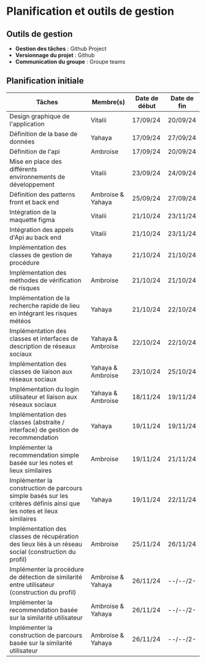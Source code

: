 # Planification et outils de gestion

## Outils de gestion

- **Gestion des tâches** : Github Project
- **Versionnage du projet** : Github
- **Communication du groupe** : Groupe teams

## Planification initiale

| Tâches                                                                                                                | Membre(s)         | Date de début | Date de fin |
|-----------------------------------------------------------------------------------------------------------------------|-------------------|---------------|-------------|
| Design graphique de l'application                                                                                     | Vitalii           | 17/09/24      | 20/09/24    |
| Définition de la base de données                                                                                      | Yahaya            | 17/09/24      | 27/09/24    |
| Définition de l'api                                                                                                   | Ambroise          | 17/09/24      | 20/09/24    |
| Mise en place des différents environnements de développement                                                          | Vitalii           | 23/09/24      | 24/09/24    |
| Définition des patterns front et back end                                                                             | Ambroise & Yahaya | 25/09/24      | 27/09/24    |
| Intégration de la maquette figma                                                                                      | Vitalii           | 21/10/24      | 23/11/24    |
| Intégration des appels d'Api au back end                                                                              | Vitalii           | 21/10/24      | 23/11/24    |
| Implémentation des classes de gestion de procédure                                                                    | Yahaya            | 21/10/24      | 21/10/24    |
| Implémentation des méthodes de vérification de risques                                                                | Ambroise          | 21/10/24      | 21/10/24    |
| Implémentation de la recherche rapide de lieu en intégrant les risques météos                                         | Yahaya            | 21/10/24      | 22/10/24    |
| Implémentation des classes et interfaces de description de réseaux sociaux                                            | Yahaya & Ambroise | 22/10/24      | 22/10/24    |
| Implémentation des classes de liaison aux réseaux sociaux                                                             | Yahaya & Ambroise | 23/10/24      | 25/10/24    |
| Implémentation du login utilisateur et liaison aux réseaux sociaux                                                    | Yahaya & Ambroise | 18/11/24      | 19/11/24    |
| Implémentation des classes (abstraite / interface) de gestion de recommendation                                       | Yahaya            | 19/11/24      | 19/11/24    |
| Implémenter la recommendation simple basée sur les notes et lieux similaires                                          | Ambroise          | 19/11/24      | 21/11/24    |
| Implémenter la construction de parcours simple basés sur les critères définis ainsi que les notes et lieux similaires | Yahaya            | 19/11/24      | 22/11/24    |
| Implémentation des classes de récupération des lieux liés à un réseau social (construction du profil)                 | Ambroise          | 25/11/24      | 26/11/24    |
| Implémenter la procédure de détection de similarité entre utilisateur (construction du profil)                        | Ambroise & Yahaya | 26/11/24      | --/--/2-    |
| Implémenter la recommendation basée sur la similarité utilisateur                                                     | Ambroise & Yahaya | 26/11/24      | --/--/2-    |
| Implémenter la construction de parcours basée sur la similarité utilisateur                                           | Ambroise & Yahaya | 26/11/24      | --/--/2-    |